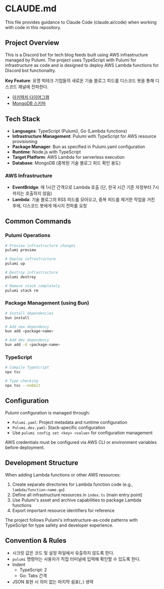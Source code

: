 # CLAUDE.md

This file provides guidance to Claude Code (claude.ai/code) when working with code in this repository.

## Project Overview

This is a Discord bot for tech blog feeds built using AWS infrastructure managed by Pulumi. The project uses TypeScript with Pulumi for infrastructure as code and is designed to deploy AWS Lambda functions for Discord bot functionality.

**Key Feature**: 유명 빅테크 기업들의 새로운 기술 블로그 피드를 디스코드 봇을 통해 디스코드 채널에 전파한다.

- [아키텍처 다이어그램](./docs/architecture-diagram.svg)
- [MongoDB 스키마](./docs/mongodb-schema.md)

## Tech Stack

- **Languages**: TypeScript (Pulumi), Go (Lambda functions)
- **Infrastructure Management**: Pulumi with TypeScript for AWS resource provisioning
- **Package Manager**: Bun as specified in Pulumi.yaml configuration
- **Runtime**: Node.js with TypeScript
- **Target Platform**: AWS Lambda for serverless execution
- **Database**: MongoDB (중복된 기술 블로그 피드 확인 용도)

### AWS Infrastructure

- **EventBridge**: 매 1시간 간격으로 Lambda 호출 (단, 한국 시간 기준 자정부터 7시까지는 호출하지 않음)
- **Lambda**: 기술 블로그의 RSS 피드를 모아오고, 중복 피드를 제거한 작업을 거친 후에, 디스코드 봇에게 메시지 전파를 요청

## Common Commands

### Pulumi Operations

```bash
# Preview infrastructure changes
pulumi preview

# Deploy infrastructure
pulumi up

# Destroy infrastructure
pulumi destroy

# Remove stack completely
pulumi stack rm
```

### Package Management (using Bun)

```bash
# Install dependencies
bun install

# Add new dependency
bun add <package-name>

# Add dev dependency
bun add -d <package-name>
```

### TypeScript

```bash
# Compile TypeScript
npx tsc

# Type checking
npx tsc --noEmit
```

## Configuration

Pulumi configuration is managed through:

- `Pulumi.yaml`: Project metadata and runtime configuration
- `Pulumi.dev.yaml`: Stack-specific configuration
- Use `pulumi config set <key> <value>` for configuration management

AWS credentials must be configured via AWS CLI or environment variables before deployment.

## Development Structure

When adding Lambda functions or other AWS resources:

1. Create separate directories for Lambda function code (e.g., `lambda/function-name.go`)
2. Define all infrastructure resources in `index.ts` (main entry point)
3. Use Pulumi's asset and archive capabilities to package Lambda functions
4. Export important resource identifiers for reference

The project follows Pulumi's infrastructure-as-code patterns with TypeScript for type safety and developer experience.

## Convention & Rules

- 시크릿 값은 코드 및 설정 파일에서 유출하지 않도록 한다.
- `pulumi` 명령어는 사용자가 직접 터미널에 입력해 확인할 수 있도록 한다.
- Indent
  - TypeScript: 2
  - Go: Tabs 간격
- JSON 표현 시 의미 없는 마지막 쉼표(`,`) 생략
